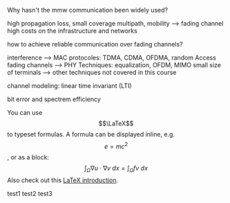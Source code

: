 Why hasn't the mmw communication been widely used?

high propagation loss, small coverage
multipath, mobility --> fading channel
high costs on the infrastructure and networks

how to achieve reliable communication over fading channels?

interference --> MAC protocoles: TDMA, CDMA, OFDMA, random Access
fading channels --> PHY Techniques: equalization, OFDM, MIMO
small size of terminals --> other techniques not covered in this course

channel modeling: linear time invariant (LTI) 

bit error and spectrem efficiency

You can use $$\LaTeX$$ to typeset formulas. A formula can be displayed inline, e.g. $$e=mc^2$$, or as a block:
$$\int_\Omega \nabla u \cdot \nabla v~dx = \int_\Omega fv~dx$$
Also check out this [LaTeX introduction](https://en.wikibooks.org/wiki/LaTeX/Mathematics).

test1
test2
test3
